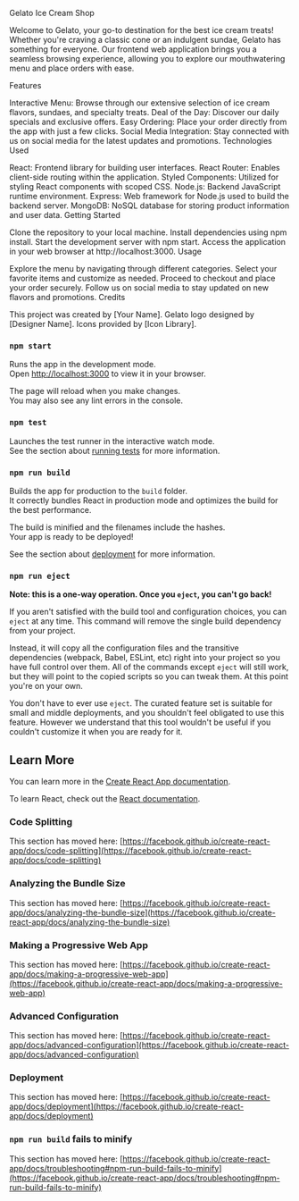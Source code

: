 Gelato Ice Cream Shop

Welcome to Gelato, your go-to destination for the best ice cream treats! Whether you're craving a classic cone or an indulgent sundae, Gelato has something for everyone. Our frontend web application brings you a seamless browsing experience, allowing you to explore our mouthwatering menu and place orders with ease.

Features

Interactive Menu: Browse through our extensive selection of ice cream flavors, sundaes, and specialty treats.
Deal of the Day: Discover our daily specials and exclusive offers.
Easy Ordering: Place your order directly from the app with just a few clicks.
Social Media Integration: Stay connected with us on social media for the latest updates and promotions.
Technologies Used

React: Frontend library for building user interfaces.
React Router: Enables client-side routing within the application.
Styled Components: Utilized for styling React components with scoped CSS.
Node.js: Backend JavaScript runtime environment.
Express: Web framework for Node.js used to build the backend server.
MongoDB: NoSQL database for storing product information and user data.
Getting Started

Clone the repository to your local machine.
Install dependencies using npm install.
Start the development server with npm start.
Access the application in your web browser at http://localhost:3000.
Usage

Explore the menu by navigating through different categories.
Select your favorite items and customize as needed.
Proceed to checkout and place your order securely.
Follow us on social media to stay updated on new flavors and promotions.
Credits

This project was created by [Your Name].
Gelato logo designed by [Designer Name].
Icons provided by [Icon Library].

### `npm start`

Runs the app in the development mode.\
Open [http://localhost:3000](http://localhost:3000) to view it in your browser.

The page will reload when you make changes.\
You may also see any lint errors in the console.

### `npm test`

Launches the test runner in the interactive watch mode.\
See the section about [running tests](https://facebook.github.io/create-react-app/docs/running-tests) for more information.

### `npm run build`

Builds the app for production to the `build` folder.\
It correctly bundles React in production mode and optimizes the build for the best performance.

The build is minified and the filenames include the hashes.\
Your app is ready to be deployed!

See the section about [deployment](https://facebook.github.io/create-react-app/docs/deployment) for more information.

### `npm run eject`

**Note: this is a one-way operation. Once you `eject`, you can't go back!**

If you aren't satisfied with the build tool and configuration choices, you can `eject` at any time. This command will remove the single build dependency from your project.

Instead, it will copy all the configuration files and the transitive dependencies (webpack, Babel, ESLint, etc) right into your project so you have full control over them. All of the commands except `eject` will still work, but they will point to the copied scripts so you can tweak them. At this point you're on your own.

You don't have to ever use `eject`. The curated feature set is suitable for small and middle deployments, and you shouldn't feel obligated to use this feature. However we understand that this tool wouldn't be useful if you couldn't customize it when you are ready for it.

## Learn More

You can learn more in the [Create React App documentation](https://facebook.github.io/create-react-app/docs/getting-started).

To learn React, check out the [React documentation](https://reactjs.org/).

### Code Splitting

This section has moved here: [https://facebook.github.io/create-react-app/docs/code-splitting](https://facebook.github.io/create-react-app/docs/code-splitting)

### Analyzing the Bundle Size

This section has moved here: [https://facebook.github.io/create-react-app/docs/analyzing-the-bundle-size](https://facebook.github.io/create-react-app/docs/analyzing-the-bundle-size)

### Making a Progressive Web App

This section has moved here: [https://facebook.github.io/create-react-app/docs/making-a-progressive-web-app](https://facebook.github.io/create-react-app/docs/making-a-progressive-web-app)

### Advanced Configuration

This section has moved here: [https://facebook.github.io/create-react-app/docs/advanced-configuration](https://facebook.github.io/create-react-app/docs/advanced-configuration)

### Deployment

This section has moved here: [https://facebook.github.io/create-react-app/docs/deployment](https://facebook.github.io/create-react-app/docs/deployment)

### `npm run build` fails to minify

This section has moved here: [https://facebook.github.io/create-react-app/docs/troubleshooting#npm-run-build-fails-to-minify](https://facebook.github.io/create-react-app/docs/troubleshooting#npm-run-build-fails-to-minify)
